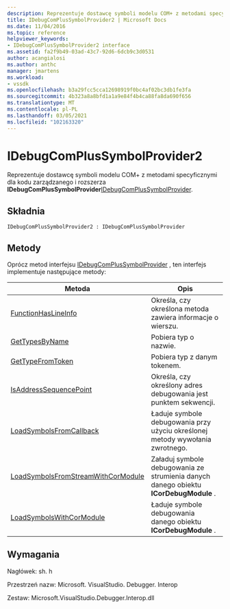 ```yaml
---
description: Reprezentuje dostawcę symboli modelu COM+ z metodami specyficznymi dla kodu zarządzanego i rozszerza IDebugComPlusSymbolProvider.
title: IDebugComPlusSymbolProvider2 | Microsoft Docs
ms.date: 11/04/2016
ms.topic: reference
helpviewer_keywords:
- IDebugComPlusSymbolProvider2 interface
ms.assetid: fa2f9b49-03ad-43c7-92d6-6dcb9c3d0531
author: acangialosi
ms.author: anthc
manager: jmartens
ms.workload:
- vssdk
ms.openlocfilehash: b3a29fcc5cca12698919f0bc4af02bc3db1fe3fa
ms.sourcegitcommit: 4b323a8a8bfd1a1a9e84f4b4ca88fa8da690f656
ms.translationtype: MT
ms.contentlocale: pl-PL
ms.lasthandoff: 03/05/2021
ms.locfileid: "102163320"
---
```

# <a name="idebugcomplussymbolprovider2"></a>IDebugComPlusSymbolProvider2
Reprezentuje dostawcę symboli modelu COM+ z metodami specyficznymi dla kodu zarządzanego i rozszerza **IDebugComPlusSymbolProvider**[IDebugComPlusSymbolProvider](../../../extensibility/debugger/reference/idebugcomplussymbolprovider.md).

## <a name="syntax"></a>Składnia

```
IDebugComPlusSymbolProvider2 : IDebugComPlusSymbolProvider
```

## <a name="methods"></a>Metody
 Oprócz metod interfejsu [IDebugComPlusSymbolProvider](../../../extensibility/debugger/reference/idebugcomplussymbolprovider.md) , ten interfejs implementuje następujące metody:

|Metoda|Opis|
|------------|-----------------|
|[FunctionHasLineInfo](../../../extensibility/debugger/reference/idebugcomplussymbolprovider2-functionhaslineinfo.md)|Określa, czy określona metoda zawiera informacje o wierszu.|
|[GetTypesByName](../../../extensibility/debugger/reference/idebugcomplussymbolprovider2-gettypesbyname.md)|Pobiera typ o nazwie.|
|[GetTypeFromToken](../../../extensibility/debugger/reference/idebugcomplussymbolprovider2-gettypefromtoken.md)|Pobiera typ z danym tokenem.|
|[IsAddressSequencePoint](../../../extensibility/debugger/reference/idebugcomplussymbolprovider2-isaddresssequencepoint.md)|Określa, czy określony adres debugowania jest punktem sekwencji.|
|[LoadSymbolsFromCallback](../../../extensibility/debugger/reference/idebugcomplussymbolprovider2-loadsymbolsfromcallback.md)|Ładuje symbole debugowania przy użyciu określonej metody wywołania zwrotnego.|
|[LoadSymbolsFromStreamWithCorModule](../../../extensibility/debugger/reference/idebugcomplussymbolprovider2-loadsymbolsfromstreamwithcormodule.md)|Załaduj symbole debugowania ze strumienia danych danego obiektu **ICorDebugModule** .|
|[LoadSymbolsWithCorModule](../../../extensibility/debugger/reference/idebugcomplussymbolprovider2-loadsymbolswithcormodule.md)|Ładuje symbole debugowania danego obiektu **ICorDebugModule** .|

## <a name="requirements"></a>Wymagania
 Nagłówek: sh. h

 Przestrzeń nazw: Microsoft. VisualStudio. Debugger. Interop

 Zestaw: Microsoft.VisualStudio.Debugger.Interop.dll
